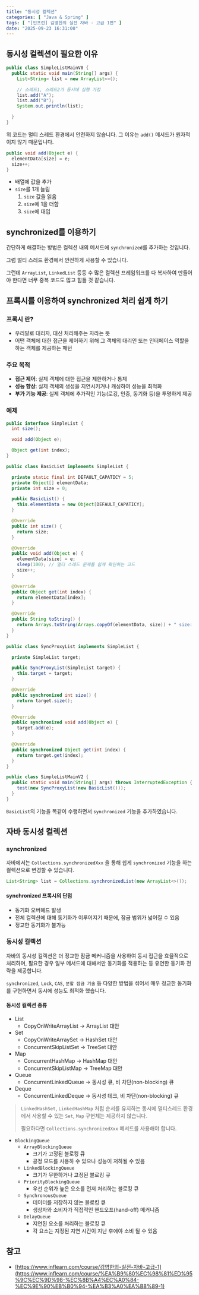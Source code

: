 ```yaml
---
title: "동시성 컬렉션"
categories: [ "Java & Spring" ]
tags: [ "[인프런] 김영한의 실전 자바 - 고급 1편" ]
date: "2025-09-23 16:31:00"
---
```


## 동시성 컬렉션이 필요한 이유

```java
public class SimpleListMainV0 {
  public static void main(String[] args) {
    List<String> list = new ArrayList<>();

    // 스레드1, 스레드2가 동시에 실행 가정
    list.add("A");
    list.add("B");
    System.out.println(list);

  }
}
```

위 코드는 멀티 스레드 환경에서 안전하지 않습니다. 그 이유는 `add()` 메서드가 원자적이지 않기 때문입니다.

```java
public void add(Object e) {
  elementData[size] = e;
  size++;
}
```

- 배열에 값을 추가
- `size`를 1개 늘림
  1. `size` 값을 읽음
  2. `size`에 1을 더함
  3. `size`에 대입

## synchronized를 이용하기

간단하게 해결하는 방법은 컬렉션 내의 메서드에 `synchronized`를 추가하는 것입니다.

그럼 멀티 스레드 환경에서 안전하게 사용할 수 있습니다.

그런데 `ArrayList`, `LinkedList` 등등 수 많은 컬렉션 프레임워크를 다 복사하여 만들어야 한다면 너무 중복 코드도 많고 힘들 것 같습니다.

## 프록시를 이용하여 synchronized 처리 쉽게 하기

### 프록시 란?

- 우리말로 대리자, 대신 처리해주는 자라는 뜻
- 어떤 객체에 대한 접근을 제어하기 위해 그 객체의 대리인 또는 인터페이스 역할을 하는 객체를 제공하는 패턴

### 주요 목적

- **접근 제어**: 실제 객체에 대한 접근을 제한하거나 통제
- **성능 향상**: 실제 객체의 생성을 지연시키거나 캐싱하여 성능을 최적화
- **부가 기능 제공**: 실제 객체에 추가적인 기능(로깅, 인증, 동기화 등)을 투명하게 제공

### 예제

```java
public interface SimpleList {
  int size();

  void add(Object e);

  Object get(int index);
}
```

```java
public class BasicList implements SimpleList {

  private static final int DEFAULT_CAPATICY = 5;
  private Object[] elementData;
  private int size = 0;

  public BasicList() {
    this.elementData = new Object[DEFAULT_CAPATICY];
  }

  @Override
  public int size() {
    return size;
  }

  @Override
  public void add(Object e) {
    elementData[size] = e;
    sleep(100); // 멀티 스레드 문제를 쉽게 확인하는 코드
    size++;
  }

  @Override
  public Object get(int index) {
    return elementData[index];
  }

  @Override
  public String toString() {
    return Arrays.toString(Arrays.copyOf(elementData, size)) + " size: " + size + " capacity: " + elementData.length;
  }
}

```

```java
public class SyncProxyList implements SimpleList {

  private SimpleList target;

  public SyncProxyList(SimpleList target) {
    this.target = target;
  }

  @Override
  public synchronized int size() {
    return target.size();
  }

  @Override
  public synchronized void add(Object e) {
    target.add(e);
  }

  @Override
  public synchronized Object get(int index) {
    return target.get(index);
  }
}
```

```java
public class SimpleListMainV2 {
  public static void main(String[] args) throws InterruptedException {
    test(new SyncProxyList(new BasicList()));
  }
}
```

`BasicList`의 기능을 똑같이 수행하면서 `synchronized` 기능을 추가하였습니다.

## 자바 동시성 컬렉션

### synchronized

자바에서는 `Collections.synchronizedXxx` 을 통해 쉽게 `synchronized` 기능을 하는 컬렉션으로 변경할 수 있습니다.

```java
List<String> list = Collections.synchronizedList(new ArrayList<>());
```

#### synchronized 프록시의 단점

- 동기화 오버헤드 발생
- 전체 컬렉션에 대해 동기화가 이루어지기 때문에, 잠금 범위가 넓어질 수 있음
- 정교한 동기화가 불가능

### 동시성 컬렉션

자바의 동시성 컬렉션은 더 정교한 잠금 메커니즘을 사용하여 동시 접근을 효율적으로 처리하며, 필요한 경우 일부 메서드에 대해서만 동기화를 적용하는 등 유연한 동기화 전략을 제공합니다.

`synchronized`, `Lock`, `CAS`, `분할 잠금 기술` 등 다양한 방법을 섞어서 매우 정교한 동기화를 구현하면서 동시에 성능도 최적화 했습니다.

#### 동시성 컬렉션 종류

- List
  - CopyOnWriteArrayList → ArrayList 대안
- Set
  - CopyOnWriteArraySet → HashSet 대안
  - ConcurrentSkipListSet → TreeSet 대안
- Map
  - ConcurrentHashMap → HashMap 대안
  - ConcurrentSkipListMap → TreeMap 대안
- Queue
  - ConcurrentLinkedQueue → 동시성 큐, 비 차단(non-blocking) 큐
- Deque
  - ConcurrentLinkedDeque → 동시성 데크, 비 차단(non-blocking) 큐

> `LinkedHashSet`, `LinkedHashMap` 처럼 순서를 유지하는 동시에 멀티스레드 환경에서 사용할 수 있는 `Set`, `Map` 구현체는 제공하지 않습니다.
>
> 필요하다면 `Collections.synchronizedXxx` 메서드를 사용해야 합니다.

- `BlockingQueue`
  - `ArrayBlockingQueue`
    - 크기가 고정된 블로킹 큐
    - 공정 모드를 사용하 수 있으나 성능이 저하될 수 있음
  - `LinkedBlockingQueue`
    - 크기가 무한하거나 고정된 블로킹 큐
  - `PriorityBlockingQueue`
    - 우선 순위가 높은 요소를 먼저 처리하는 블로킹 큐
  - `SynchronousQueue`
    - 데이터를 저장하지 않는 블로킹 큐
    - 생상자와 소비자가 직접적인 핸드오프(hand-off) 메커니즘
  - `DelayQueue`
    - 지연된 요소를 처리하는 블로킹 큐
    - 각 요소는 지정된 지연 시간이 지난 후에야 소비 될 수 있음

## 참고

- [https://www.inflearn.com/course/김영한의-실전-자바-고급-1](https://www.inflearn.com/course/%EA%B9%80%EC%98%81%ED%95%9C%EC%9D%98-%EC%8B%A4%EC%A0%84-%EC%9E%90%EB%B0%94-%EA%B3%A0%EA%B8%89-1)
